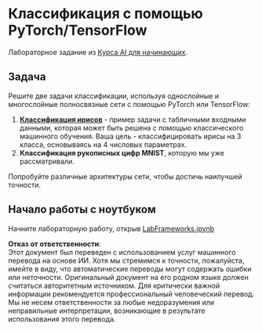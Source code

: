 # Классификация с помощью PyTorch/TensorFlow

Лабораторное задание из [Курса AI для начинающих](https://github.com/microsoft/ai-for-beginners).

## Задача

Решите две задачи классификации, используя однослойные и многослойные полносвязные сети с помощью PyTorch или TensorFlow:

1. **[Классификация ирисов](https://en.wikipedia.org/wiki/Iris_flower_data_set)** - пример задачи с табличными входными данными, которая может быть решена с помощью классического машинного обучения. Ваша цель - классифицировать ирисы на 3 класса, основываясь на 4 числовых параметрах.
1. **Классификация рукописных цифр MNIST**, которую мы уже рассматривали.

Попробуйте различные архитектуры сети, чтобы достичь наилучшей точности.

## Начало работы с ноутбуком

Начните лабораторную работу, открыв [LabFrameworks.ipynb](../../../../../../lessons/3-NeuralNetworks/05-Frameworks/lab/LabFrameworks.ipynb)

**Отказ от ответственности**:  
Этот документ был переведен с использованием услуг машинного перевода на основе ИИ. Хотя мы стремимся к точности, пожалуйста, имейте в виду, что автоматические переводы могут содержать ошибки или неточности. Оригинальный документ на его родном языке должен считаться авторитетным источником. Для критически важной информации рекомендуется профессиональный человеческий перевод. Мы не несем ответственности за любые недоразумения или неправильные интерпретации, возникающие в результате использования этого перевода.